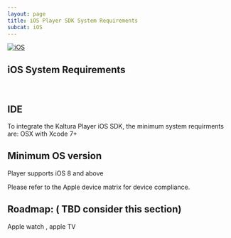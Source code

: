 ```yaml
---
layout: page
title: iOS Player SDK System Requirements
subcat: iOS
---
```


[![iOS](https://img.shields.io/badge/iOS-Supported-green.svg)](https://github.com/kaltura/player-sdk-native-ios)
## iOS System Requirements 
&nbsp;

## IDE 
To integrate the Kaltura Player iOS SDK, the minimum system requirments are:
OSX with Xcode 7+ 
  
## Minimum OS version 
Player supports iOS 8 and above 

Please refer to the Apple device matrix for device compliance.  


## Roadmap: ( TBD consider this section)
 Apple watch , apple TV   

